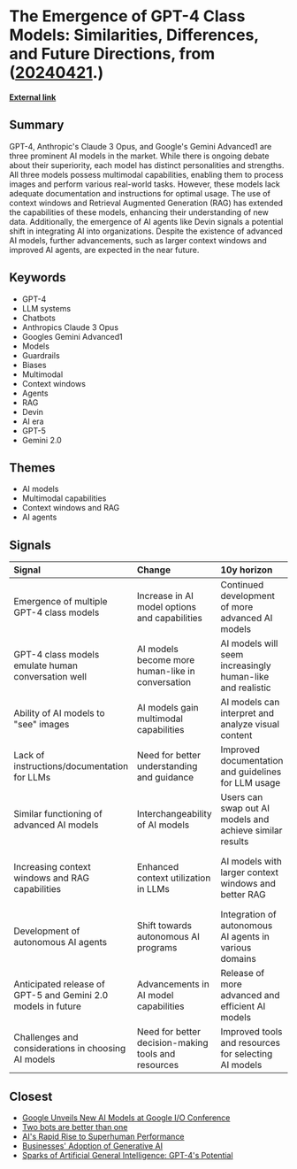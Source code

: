 # __The Emergence of GPT-4 Class Models: Similarities, Differences, and Future Directions__, from ([20240421](https://kghosh.substack.com/p/20240421).)

__[External link](https://www.oneusefulthing.org/p/which-ai-should-i-use-superpowers?utm_source=substack&utm_medium=email)__



## Summary

GPT-4, Anthropic's Claude 3 Opus, and Google's Gemini Advanced1 are three prominent AI models in the market. While there is ongoing debate about their superiority, each model has distinct personalities and strengths. All three models possess multimodal capabilities, enabling them to process images and perform various real-world tasks. However, these models lack adequate documentation and instructions for optimal usage. The use of context windows and Retrieval Augmented Generation (RAG) has extended the capabilities of these models, enhancing their understanding of new data. Additionally, the emergence of AI agents like Devin signals a potential shift in integrating AI into organizations. Despite the existence of advanced AI models, further advancements, such as larger context windows and improved AI agents, are expected in the near future.

## Keywords

* GPT-4
* LLM systems
* Chatbots
* Anthropics Claude 3 Opus
* Googles Gemini Advanced1
* Models
* Guardrails
* Biases
* Multimodal
* Context windows
* Agents
* RAG
* Devin
* AI era
* GPT-5
* Gemini 2.0

## Themes

* AI models
* Multimodal capabilities
* Context windows and RAG
* AI agents

## Signals

| Signal                                                       | Change                                              | 10y horizon                                               | Driving force                                               |
|:-------------------------------------------------------------|:----------------------------------------------------|:----------------------------------------------------------|:------------------------------------------------------------|
| Emergence of multiple GPT-4 class models                     | Increase in AI model options and capabilities       | Continued development of more advanced AI models          | Competition and advancement in AI technology                |
| GPT-4 class models emulate human conversation well           | AI models become more human-like in conversation    | AI models will seem increasingly human-like and realistic | Desire to create more realistic and engaging AI experiences |
| Ability of AI models to "see" images                         | AI models gain multimodal capabilities              | AI models can interpret and analyze visual content        | Expansion of AI applications to visual tasks                |
| Lack of instructions/documentation for LLMs                  | Need for better understanding and guidance          | Improved documentation and guidelines for LLM usage       | Demand for user-friendly and accessible AI technologies     |
| Similar functioning of advanced AI models                    | Interchangeability of AI models                     | Users can swap out AI models and achieve similar results  | Standardization and compatibility in AI technology          |
| Increasing context windows and RAG capabilities              | Enhanced context utilization in LLMs                | AI models with larger context windows and better RAG      | Need for contextual understanding and data customization    |
| Development of autonomous AI agents                          | Shift towards autonomous AI programs                | Integration of autonomous AI agents in various domains    | Desire to enhance AI capabilities through automation        |
| Anticipated release of GPT-5 and Gemini 2.0 models in future | Advancements in AI model capabilities               | Release of more advanced and efficient AI models          | Continuous innovation and improvement in AI technology      |
| Challenges and considerations in choosing AI models          | Need for better decision-making tools and resources | Improved tools and resources for selecting AI models      | Simplifying the AI model selection process                  |

## Closest

* [Google Unveils New AI Models at Google I/O Conference](f4718ee96320eab282c1a917013da4b3)
* [Two bots are better than one](f98dab2817789f549215229135f086d0)
* [AI's Rapid Rise to Superhuman Performance](77c5c92357a7aeff1c388c1eb79b7259)
* [Businesses' Adoption of Generative AI](767b74c90576473294b2c47568c0e355)
* [Sparks of Artificial General Intelligence: GPT-4's Potential](d7a339503dbb7c228209c98702d1afcf)
